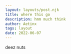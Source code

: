 ```yaml
---
layout: layouts/post.njk
title: where this go
description: hmm much think
author: Aetinx
tags: layout
date: 2022-06-07
---
```


deez nuts